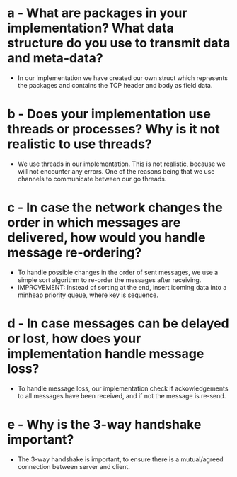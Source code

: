 # a - What are packages in your implementation? What data structure do you use to transmit data and meta-data?
* In our implementation we have created our own struct which represents the packages and contains the TCP header and body as field data.

# b - Does your implementation use threads or processes? Why is it not realistic to use threads?
* We use threads in our implementation. This is not realistic, because we will not encounter any errors. One of the reasons being that we use channels to communicate between our go threads.

# c - In case the network changes the order in which messages are delivered, how would you handle message re-ordering?
* To handle possible changes in the order of sent messages, we use a simple sort algorithm to re-order the messages after receiving.
* IMPROVEMENT: Instead of sorting at the end, insert icoming data into a minheap priority queue, where key is sequence. 

# d - In case messages can be delayed or lost, how does your implementation handle message loss?
* To handle message loss, our implementation check if ackowledgements to all messages have been received, and if not the message is re-send.

# e - Why is the 3-way handshake important?
* The 3-way handshake is important, to ensure there is a mutual/agreed connection between server and client.
